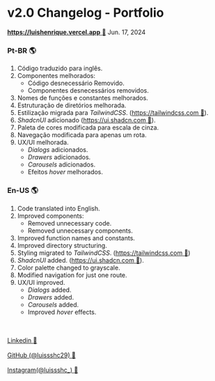# v2.0 Changelog - Portfolio
[**https://luishenrique.vercel.app** :link:](https://luishenrique.vercel.app)
Jun. 17, 2024

### Pt-BR :earth_americas:
1. Código traduzido para inglês.
2. Componentes melhorados:
	* Código desnecessário Removido.
    * Componentes desnecessários removidos.
3. Nomes de funções e constantes melhorados. 
4. Estruturação de diretórios melhorada.
5. Estilização migrada para *TailwindCSS*. ([https://tailwindcss.com :link:](https://tailwindcss.com)).
6. *ShadcnUI* adicionado ([https://ui.shadcn.com :link:](https://ui.shadcn.com)).
7. Paleta de cores modificada para escala de cinza.
8. Navegação modificada para apenas um rota.
9. UX/UI melhorada.
	* *Dialogs* adicionados.
    * *Drawers* adicionados.
    * *Carousels* adicionados.
    * Efeitos *hover* melhorados. 


### En-US :earth_americas:
1. Code translated into English.
2. Improved components:
	* Removed unnecessary code.
    * Removed unnecessary components.
3.  Improved function names and constants. 
4. Improved directory structuring.
5. Styling migrated to *TailwindCSS*. ([https://tailwindcss.com :link:](https://tailwindcss.com))
6. *ShadcnUI* added. ([https://ui.shadcn.com :link:](https://ui.shadcn.com)).
7. Color palette changed to grayscale.
8. Modified navigation for just one route.
9. UX/UI improved.
	* *Dialogs* added.
    * *Drawers* added.
    * *Carousels* added.
    * Improved *hover* effects. 

<br></br>
[Linkedin :link:](https://www.linkedin.com/in/luis-henrique-6a7425165/)
<br></br>
[GitHub (@luissshc29) :link:](https://github.com/luissshc29)
<br></br>
[Instagram(@luissshc_) :link:](https://www.instagram.com/luissshc_/)
